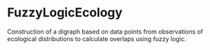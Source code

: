 # FuzzyLogicEcology
Construction of a digraph based on data points from observations of ecological distributions to calculate overlaps using fuzzy logic.
